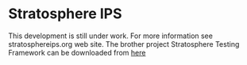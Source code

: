 Stratosphere IPS
================
This development is still under work. For more information see stratosphereips.org web site.
The brother project Stratosphere Testing Framework can be downloaded from [here](https://github.com/stratosphereips/StratosphereTestingFramework)
